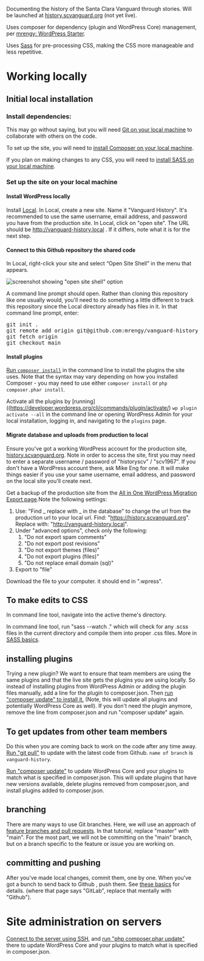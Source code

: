 Documenting the history of the Santa Clara Vanguard through stories. Will be launched at [history.scvanguard.org](https://history.scvanguard.org) (not yet live).

Uses composer for dependency (plugin and WordPress Core) management, per [mrengy: WordPress Starter](https://github.com/mrengy/wordpress-starter).

Uses [Sass](https://sass-lang.com) for pre-processing CSS, making the CSS more manageable and less repetitive.

# Working locally

## Initial local installation

### Install dependencies:

This may go without saying, but you will need [Git on your local machine](https://docs.gitlab.com/ee/gitlab-basics/start-using-git.html#install-git) to collaborate with others on the code.

To set up the site, you will need to [install Composer on your local machine](https://getcomposer.org/doc/00-intro.md).

If you plan on making changes to any CSS, you will need to [install SASS on your local machine](https://sass-lang.com/install).


### Set up the site on your local machine

#### Install WordPress locally

Install [Local](https://localwp.com/). In Local, create a new site. Name it "Vanguard History". It's recommended to use the same username, email address, and password you have from the production site. In Local, click on "open site". The URL should be http://vanguard-history.local . If it differs, note what it is for the next step.

#### Connect to this Github repository the shared code

In Local, right-click your site and select “Open Site Shell” in the menu that appears.

![screenshot showing "open site shell" option](https://localwp.com/wp-content/uploads/2020/10/local-open-site-shell.png.webp)

A command line prompt should open. Rather than cloning this repository like one usually would, you'll need to do something a little different to track this repository since the Local directory already has files in it. In that command line prompt, enter:

<pre>
git init .
git remote add origin git@github.com:mrengy/vanguard-history.git
git fetch origin
git checkout main
</pre>

#### Install plugins

<a name="composer-update" href="https://getcomposer.org/doc/01-basic-usage.md#installing-dependencies">Run `composer install`</a> in the command line to install the plugins the site uses. Note that the syntax may vary depending on how you installed Composer - you may need to use either `composer install` or `php composer.phar install`.

Activate all the plugins by [running]((https://developer.wordpress.org/cli/commands/plugin/activate/) `wp plugin activate --all` in the command line or opening WordPress Admin for your local installation, logging in, and navigating to the `plugins` page.

#### Migrate database and uploads from production to local

Ensure you've got a working WordPress account for the production site, [history.scvanguard.org](https://history.scvanguard.org). Note in order to access the site, first you may need to enter a separate username / password of "historyscv" / "scv1967". If you don't have a WordPress account there, ask Mike Eng for one. It will make things easier if you use your same username, email address, and password on the local site you'll create next.

Get a backup of the production site from the [All in One WordPress Migration Export page](https://history.scvanguard.org/wp-admin/admin.php?page=ai1wm_export).Note the following settings:

1. Use: "Find _ replace with _ in the database" to change the url from the production url to your local url. Find: "https://history.scvanguard.org". Replace with: "http://vanguard-history.local".
1. Under "advanced options", check only the following:
    1. "Do not export spam comments"
    1. "Do not export post revisions"
    1. "Do not export themes (files)"
    1. "Do not export plugins (files)"
    1. "Do not replace email domain (sql)"
1. Export to "file"

Download the file to your computer. it should end in ".wpress".




## To make edits to CSS

In command line tool, navigate into the active theme's directory.

In command line tool, run "sass --watch ." which will check for any .scss files in the current directory and compile them into proper .css files. More in [SASS basics](https://sass-lang.com/guide#topic-1).

## installing plugins
Trying a new plugin? We want to ensure that team members are using the same plugins and that the live site gets the plugins you are using locally. So instead of installing plugins from WordPress Admin or adding the plugin files manually, add a line for the plugin to composer.json. Then <a href="#composer-update">run "composer update" to install it.</a> (Note, this will update all plugins and potentially WordPress Core as well). If you don't need the plugin anymore, remove the line from composer.json and run "composer update" again.

## To get updates from other team members

Do this when you are coming back to work on the code after any time away. [Run "git pull"](https://docs.gitlab.com/ee/gitlab-basics/start-using-git.html#download-the-latest-changes-in-the-project) to update with the latest code from Github. `name of branch` is `vanguard-history`.

<a href="#composer-update">Run "composer update"</a> to update WordPress Core and your plugins to match what is specified in composer.json. This will update plugins that have new versions available, delete plugins removed from composer.json, and install plugins added to composer.json.

## branching

There are many ways to use Git branches. Here, we will use an approach of <a href="https://gist.github.com/vlandham/3b2b79c40bc7353ae95a">feature branches and pull requests</a>. In that tutorial, replace "master" with "main". For the most part, we will not be committing on the "main" branch, but on a branch specific to the feature or issue you are working on.

## committing and pushing
After you've made local changes, commit them, one by one. When you've got a bunch to send back to Github , push them. See [these basics](https://docs.gitlab.com/ee/gitlab-basics/start-using-git.html#add-and-commit-local-changes) for details. (where that page says "GitLab", replace that mentally with "Github").


# Site administration on servers
[Connect to the server using SSH](https://wpengine.com/support/ssh-gateway/), and <a href="#composer-update">run "php composer.phar update"</a> there to update WordPress Core and your plugins to match what is specified in composer.json.

